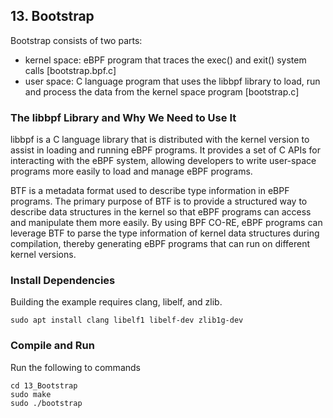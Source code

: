 ## 13. Bootstrap
Bootstrap consists of two parts: 
- kernel space: eBPF program that traces the exec() and exit() system calls [bootstrap.bpf.c]
- user space: C language program that uses the libbpf library to load, run and process the data from the kernel space program [bootstrap.c]

### The libbpf Library and Why We Need to Use It
libbpf is a C language library that is distributed with the kernel version to assist in loading and running eBPF programs. It provides a set of C APIs for interacting with the eBPF system, allowing developers to write user-space programs more easily to load and manage eBPF programs. 

BTF is a metadata format used to describe type information in eBPF programs. 
The primary purpose of BTF is to provide a structured way to describe data structures in the kernel so that eBPF programs can access and manipulate them more easily.
By using BPF CO-RE, eBPF programs can leverage BTF to parse the type information of kernel data structures during compilation, thereby generating eBPF programs that can run on different kernel versions.

### Install Dependencies
Building the example requires clang, libelf, and zlib.
```
sudo apt install clang libelf1 libelf-dev zlib1g-dev
```

### Compile and Run
Run the following to commands
```
cd 13_Bootstrap
sudo make
sudo ./bootstrap 
```